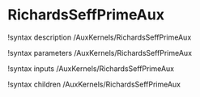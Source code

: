 <!-- MOOSE Documentation Stub: Remove this when content is added. -->

# RichardsSeffPrimeAux
!syntax description /AuxKernels/RichardsSeffPrimeAux

!syntax parameters /AuxKernels/RichardsSeffPrimeAux

!syntax inputs /AuxKernels/RichardsSeffPrimeAux

!syntax children /AuxKernels/RichardsSeffPrimeAux
